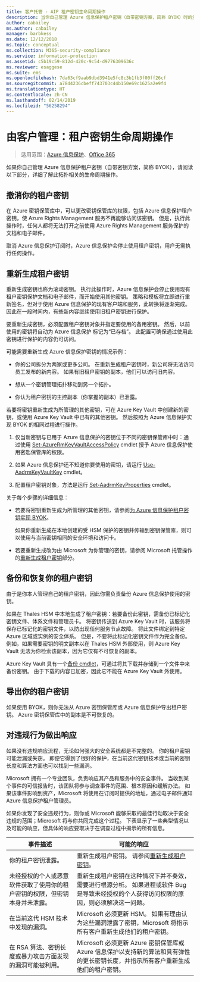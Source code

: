 ```yaml
---
title: 客户托管 - AIP 租户密钥生命周期操作
description: 当你自己管理 Azure 信息保护租户密钥（自带密钥方案，简称 BYOK）时的生命周期操作相关信息。
author: cabailey
ms.author: cabailey
manager: barbkess
ms.date: 12/12/2018
ms.topic: conceptual
ms.collection: M365-security-compliance
ms.service: information-protection
ms.assetid: c5b19c59-812d-420c-9c54-d9776309636c
ms.reviewer: esaggese
ms.suite: ems
ms.openlocfilehash: 7da63cf9aab9dbd3941e5fc8c3b1fb3f00ff26cf
ms.sourcegitcommit: a78d4236cbeff743703c44b150e69c1625a2e9f4
ms.translationtype: HT
ms.contentlocale: zh-CN
ms.lasthandoff: 02/14/2019
ms.locfileid: "56258294"
---
```

# <a name="customer-managed-tenant-key-life-cycle-operations"></a>由客户管理：租户密钥生命周期操作

>适用范围：[Azure 信息保护](https://azure.microsoft.com/pricing/details/information-protection)、[Office 365](https://download.microsoft.com/download/E/C/F/ECF42E71-4EC0-48FF-AA00-577AC14D5B5C/Azure_Information_Protection_licensing_datasheet_EN-US.pdf)

如果你自己管理 Azure 信息保护租户密钥（自带密钥方案，简称 BYOK），请阅读以下部分，详细了解此拓扑相关的生命周期操作。

## <a name="revoke-your-tenant-key"></a>撤消你的租户密钥
在 Azure 密钥保管库中，可以更改密钥保管库的权限，包括 Azure 信息保护租户密钥，使 Azure Rights Management 服务不再能够访问该密钥。 但是，执行此操作时，任何人都将无法打开之前使用 Azure Rights Management 服务保护的文档和电子邮件。

取消 Azure 信息保护订阅时，Azure 信息保护会停止使用租户密钥，用户无需执行任何操作。

## <a name="rekey-your-tenant-key"></a>重新生成租户密钥
重新生成密钥也称为滚动密钥。 执行此操作时，Azure 信息保护会停止使用现有租户密钥保护文档和电子邮件，而开始使用其他密钥。 策略和模板将立即进行重新签名，但对于使用 Azure 信息保护的现有客户端和服务，此转换将逐渐完成。 因此在一段时间内，有些新内容继续使用旧租户密钥进行保护。

要重新生成密钥，必须配置租户密钥对象并指定要使用的备用密钥。 然后，以前使用的密钥将自动为 Azure 信息保护 标记为“已存档”。 此配置可确保通过使用此密钥进行保护的内容仍可访问。

可能需要重新生成 Azure 信息保护密钥的情况示例：

- 你的公司拆分为两家或更多公司。 在重新生成租户密钥时，新公司将无法访问员工发布的新内容。 如果有旧租户密钥的副本，他们可以访问旧内容。

- 想从一个密钥管理拓扑移动到另一个拓扑。 

- 你认为租户密钥的主控副本（你掌握的副本）已泄露。

若要将密钥重新生成为所管理的其他密钥，可在 Azure Key Vault 中创建新的密钥，或使用 Azure Key Vault 中已有的其他密钥。 然后按照为 Azure 信息保护实现 BYOK 的相同过程进行操作。 

1. 仅当新密钥与已用于 Azure 信息保护的密钥位于不同的密钥保管库中时：通过使用 [Set-AzureRmKeyVaultAccessPolicy](/powershell/module/azurerm.keyvault/set-azurermkeyvaultaccesspolicy) cmdlet 授予 Azure 信息保护使用密匙保管库的权限。

2. 如果 Azure 信息保护还不知道你要使用的密钥，请运行 [Use-AadrmKeyVaultKey](/powershell/module/aadrm/use-aadrmkeyvaultkey) cmdlet。

3. 配置租户密钥对象，方法是运行 [Set-AadrmKeyProperties](/powershell/module/aadrm/set-aadrmkeyproperties) cmdlet。

关于每个步骤的详细信息：

- 若要将密钥重新生成为所管理的其他密钥，请参阅[为 Azure 信息保护租户密钥实现 BYOK](plan-implement-tenant-key.md#implementing-byok-for-your-azure-information-protection-tenant-key)。
    
    如果你重新生成在本地创建的受 HSM 保护的密钥并传输到密钥保管库，则可以使用与当前密钥相同的安全环境和访问卡。

- 若要重新生成改为由 Microsoft 为你管理的密钥，请参阅 Microsoft 托管操作的[重新生成租户密钥](operations-microsoft-managed-tenant-key.md#rekey-your-tenant-key)部分。

## <a name="backup-and-recover-your-tenant-key"></a>备份和恢复你的租户密钥
由于是你本人管理自己的租户密钥，因此你需负责备份 Azure 信息保护使用的密钥。 

如果在 Thales HSM 中本地生成了租户密钥：若要备份此密钥，需备份已标记化密钥文件、体系文件和管理员卡。 将密钥传送到 Azure Key Vault 时，该服务将保存已标记化的密钥文件，以防出现任何服务节点故障。 将此文件绑定到特定 Azure 区域或实例的安全体系。 但是，不要将此标记化密钥文件作为完全备份。 例如，如果需要密钥的明文副本以在 Thales HSM 外部使用，则 Azure Key Vault 无法为你检索该副本，因为它仅有不可恢复的副本。

Azure Key Vault 具有一个[备份 cmdlet](/powershell/module/azurerm.keyvault/Backup-AzureKeyVaultKey)，可通过将其下载并存储到一个文件中来备份密钥。 由于下载的内容已加密，因此它不能在 Azure Key Vault 外使用。 

## <a name="export-your-tenant-key"></a>导出你的租户密钥
如果使用 BYOK，则你无法从 Azure 密钥保管库或 Azure 信息保护导出租户密钥。 Azure 密钥保管库中的副本是不可恢复的。 

## <a name="respond-to-a-breach"></a>对违规行为做出响应
如果没有违规响应流程，无论如何强大的安全系统都是不完整的。 你的租户密钥可能泄漏或失窃。 即便它得到了很好的保护，在当前这代密钥技术或当前的密钥长度和算法方面也可以找到一些漏洞。

Microsoft 拥有一个专业团队，负责响应其产品和服务中的安全事件。 当收到某个事件的可信报告时，该团队将参与调查事件的范围、根本原因和缓解办法。 如果该事件影响到资产，Microsoft 将使用在订阅时提供的地址，通过电子邮件通知 Azure 信息保护租户管理员。

如果你发现了安全违规行为，则你或 Microsoft 能够采取的最佳行动取决于安全违规的范围；Microsoft 将与你共同完成这个过程。 下表显示了一些典型情况以及可能的响应，但具体的响应要取决于在调查过程中揭示的所有信息。

|事件描述|可能的响应|
|------------------------|-------------------|
|你的租户密钥泄露。|重新生成租户密钥。 请参阅[重新生成租户密钥](#rekey-your-tenant-key)。|
|未经授权的个人或恶意软件获取了使用你的租户密钥的权限，但密钥本身并未泄露。|重新生成租户密钥在这种情况下并不奏效，需要进行根源分析。 如果进程或软件 Bug 是导致未经授权的个人获得访问权限的原因，则必须解决这一问题。|
|在当前这代 HSM 技术中发现的漏洞。|Microsoft 必须更新 HSM。 如果有理由认为这些漏洞泄露了密钥，Microsoft 将指示所有客户重新生成他们的租户密钥。|
|在 RSA 算法、密钥长度或暴力攻击方面发现的漏洞可能被利用。|Microsoft 必须更新 Azure 密钥保管库或 Azure 信息保护以支持新的算法和具有弹性的更长密钥长度，并指示所有客户重新生成他们的租户密钥。|


